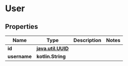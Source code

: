 
# User

## Properties
Name | Type | Description | Notes
------------ | ------------- | ------------- | -------------
**id** | [**java.util.UUID**](java.util.UUID.md) |  | 
**username** | **kotlin.String** |  | 



